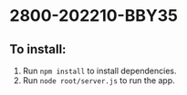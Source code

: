 # 2800-202210-BBY35

## To install:
1. Run ```npm install``` to install dependencies.
2. Run ```node root/server.js``` to run the app.
